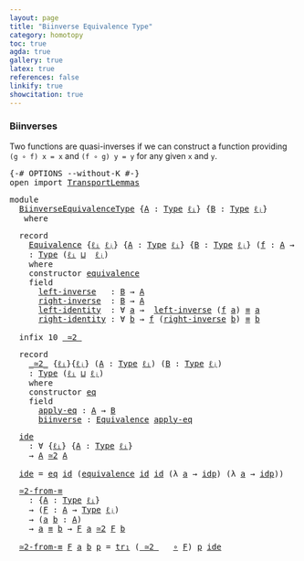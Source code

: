 ```yaml
---
layout: page
title: "Biinverse Equivalence Type"
category: homotopy
toc: true
agda: true
gallery: true
latex: true
references: false
linkify: true
showcitation: true
---
```


### Biinverses

Two functions are quasi-inverses if we can construct a function providing
`(g ∘ f) x = x` and `(f ∘ g) y = y` for any given `x` and `y`.

<div class="hide" >
<pre class="Agda">
<a id="363" class="Symbol">{-#</a> <a id="367" class="Keyword">OPTIONS</a> <a id="375" class="Pragma">--without-K</a> <a id="387" class="Symbol">#-}</a>
<a id="391" class="Keyword">open</a> <a id="396" class="Keyword">import</a> <a id="403" href="TransportLemmas.html" class="Module">TransportLemmas</a>
</pre>
</div>

<pre class="Agda">
<a id="451" class="Keyword">module</a>
  <a id="460" href="BiinverseEquivalenceType.html" class="Module">BiinverseEquivalenceType</a> <a id="485" class="Symbol">{</a><a id="486" href="BiinverseEquivalenceType.html#486" class="Bound">A</a> <a id="488" class="Symbol">:</a> <a id="490" href="Intro.html#1803" class="Function">Type</a> <a id="495" href="Intro.html#2245" class="Generalizable">ℓᵢ</a><a id="497" class="Symbol">}</a> <a id="499" class="Symbol">{</a><a id="500" href="BiinverseEquivalenceType.html#500" class="Bound">B</a> <a id="502" class="Symbol">:</a> <a id="504" href="Intro.html#1803" class="Function">Type</a> <a id="509" href="Intro.html#2248" class="Generalizable">ℓⱼ</a><a id="511" class="Symbol">}</a>
   <a id="516" class="Keyword">where</a>
</pre>

<pre class="Agda">
  <a id="549" class="Keyword">record</a>
    <a id="Equivalence"></a><a id="560" href="BiinverseEquivalenceType.html#560" class="Record">Equivalence</a> <a id="572" class="Symbol">{</a><a id="573" href="BiinverseEquivalenceType.html#573" class="Bound">ℓᵢ</a> <a id="576" href="BiinverseEquivalenceType.html#576" class="Bound">ℓⱼ</a><a id="578" class="Symbol">}</a> <a id="580" class="Symbol">{</a><a id="581" href="BiinverseEquivalenceType.html#581" class="Bound">A</a> <a id="583" class="Symbol">:</a> <a id="585" href="Intro.html#1803" class="Function">Type</a> <a id="590" href="BiinverseEquivalenceType.html#573" class="Bound">ℓᵢ</a><a id="592" class="Symbol">}</a> <a id="594" class="Symbol">{</a><a id="595" href="BiinverseEquivalenceType.html#595" class="Bound">B</a> <a id="597" class="Symbol">:</a> <a id="599" href="Intro.html#1803" class="Function">Type</a> <a id="604" href="BiinverseEquivalenceType.html#576" class="Bound">ℓⱼ</a><a id="606" class="Symbol">}</a> <a id="608" class="Symbol">(</a><a id="609" href="BiinverseEquivalenceType.html#609" class="Bound">f</a> <a id="611" class="Symbol">:</a> <a id="613" href="BiinverseEquivalenceType.html#581" class="Bound">A</a> <a id="615" class="Symbol">→</a> <a id="617" href="BiinverseEquivalenceType.html#595" class="Bound">B</a><a id="618" class="Symbol">)</a>
    <a id="624" class="Symbol">:</a> <a id="626" href="Intro.html#1803" class="Function">Type</a> <a id="631" class="Symbol">(</a><a id="632" href="BiinverseEquivalenceType.html#573" class="Bound">ℓᵢ</a> <a id="635" href="Agda.Primitive.html#657" class="Primitive Operator">⊔</a>  <a id="638" href="BiinverseEquivalenceType.html#576" class="Bound">ℓⱼ</a><a id="640" class="Symbol">)</a>
    <a id="646" class="Keyword">where</a>
    <a id="656" class="Keyword">constructor</a> <a id="Equivalence.equivalence"></a><a id="668" href="BiinverseEquivalenceType.html#668" class="InductiveConstructor">equivalence</a>
    <a id="684" class="Keyword">field</a>
      <a id="Equivalence.left-inverse"></a><a id="696" href="BiinverseEquivalenceType.html#696" class="Field">left-inverse</a>   <a id="711" class="Symbol">:</a> <a id="713" href="BiinverseEquivalenceType.html#595" class="Bound">B</a> <a id="715" class="Symbol">→</a> <a id="717" href="BiinverseEquivalenceType.html#581" class="Bound">A</a>
      <a id="Equivalence.right-inverse"></a><a id="725" href="BiinverseEquivalenceType.html#725" class="Field">right-inverse</a>  <a id="740" class="Symbol">:</a> <a id="742" href="BiinverseEquivalenceType.html#595" class="Bound">B</a> <a id="744" class="Symbol">→</a> <a id="746" href="BiinverseEquivalenceType.html#581" class="Bound">A</a>
      <a id="Equivalence.left-identity"></a><a id="754" href="BiinverseEquivalenceType.html#754" class="Field">left-identity</a>  <a id="769" class="Symbol">:</a> <a id="771" class="Symbol">∀</a> <a id="773" href="BiinverseEquivalenceType.html#773" class="Bound">a</a> <a id="775" class="Symbol">→</a>  <a id="778" href="BiinverseEquivalenceType.html#696" class="Field">left-inverse</a> <a id="791" class="Symbol">(</a><a id="792" href="BiinverseEquivalenceType.html#609" class="Bound">f</a> <a id="794" href="BiinverseEquivalenceType.html#773" class="Bound">a</a><a id="795" class="Symbol">)</a> <a id="797" href="BasicTypes.html#4470" class="Function Operator">≡</a> <a id="799" href="BiinverseEquivalenceType.html#773" class="Bound">a</a>
      <a id="Equivalence.right-identity"></a><a id="807" href="BiinverseEquivalenceType.html#807" class="Field">right-identity</a> <a id="822" class="Symbol">:</a> <a id="824" class="Symbol">∀</a> <a id="826" href="BiinverseEquivalenceType.html#826" class="Bound">b</a> <a id="828" class="Symbol">→</a> <a id="830" href="BiinverseEquivalenceType.html#609" class="Bound">f</a> <a id="832" class="Symbol">(</a><a id="833" href="BiinverseEquivalenceType.html#725" class="Field">right-inverse</a> <a id="847" href="BiinverseEquivalenceType.html#826" class="Bound">b</a><a id="848" class="Symbol">)</a> <a id="850" href="BasicTypes.html#4470" class="Function Operator">≡</a> <a id="852" href="BiinverseEquivalenceType.html#826" class="Bound">b</a>

  <a id="857" class="Keyword">infix</a> <a id="863" class="Number">10</a> <a id="866" href="BiinverseEquivalenceType.html#909" class="Record Operator">_≃2_</a>
</pre>

<pre class="Agda">
  <a id="898" class="Keyword">record</a>
    <a id="_≃2_"></a><a id="909" href="BiinverseEquivalenceType.html#909" class="Record Operator">_≃2_</a> <a id="914" class="Symbol">{</a><a id="915" href="BiinverseEquivalenceType.html#915" class="Bound">ℓᵢ</a><a id="917" class="Symbol">}{</a><a id="919" href="BiinverseEquivalenceType.html#919" class="Bound">ℓⱼ</a><a id="921" class="Symbol">}</a> <a id="923" class="Symbol">(</a><a id="924" href="BiinverseEquivalenceType.html#924" class="Bound">A</a> <a id="926" class="Symbol">:</a> <a id="928" href="Intro.html#1803" class="Function">Type</a> <a id="933" href="BiinverseEquivalenceType.html#915" class="Bound">ℓᵢ</a><a id="935" class="Symbol">)</a> <a id="937" class="Symbol">(</a><a id="938" href="BiinverseEquivalenceType.html#938" class="Bound">B</a> <a id="940" class="Symbol">:</a> <a id="942" href="Intro.html#1803" class="Function">Type</a> <a id="947" href="BiinverseEquivalenceType.html#919" class="Bound">ℓⱼ</a><a id="949" class="Symbol">)</a>
    <a id="955" class="Symbol">:</a> <a id="957" href="Intro.html#1803" class="Function">Type</a> <a id="962" class="Symbol">(</a><a id="963" href="BiinverseEquivalenceType.html#915" class="Bound">ℓᵢ</a> <a id="966" href="Agda.Primitive.html#657" class="Primitive Operator">⊔</a> <a id="968" href="BiinverseEquivalenceType.html#919" class="Bound">ℓⱼ</a><a id="970" class="Symbol">)</a>
    <a id="976" class="Keyword">where</a>
    <a id="986" class="Keyword">constructor</a> <a id="_≃2_.eq"></a><a id="998" href="BiinverseEquivalenceType.html#998" class="InductiveConstructor">eq</a>
    <a id="1005" class="Keyword">field</a>
      <a id="_≃2_.apply-eq"></a><a id="1017" href="BiinverseEquivalenceType.html#1017" class="Field">apply-eq</a> <a id="1026" class="Symbol">:</a> <a id="1028" href="BiinverseEquivalenceType.html#924" class="Bound">A</a> <a id="1030" class="Symbol">→</a> <a id="1032" href="BiinverseEquivalenceType.html#938" class="Bound">B</a>
      <a id="_≃2_.biinverse"></a><a id="1040" href="BiinverseEquivalenceType.html#1040" class="Field">biinverse</a> <a id="1050" class="Symbol">:</a> <a id="1052" href="BiinverseEquivalenceType.html#560" class="Record">Equivalence</a> <a id="1064" href="BiinverseEquivalenceType.html#1017" class="Field">apply-eq</a>
</pre>

<pre class="Agda">
  <a id="ide"></a><a id="1100" href="BiinverseEquivalenceType.html#1100" class="Function">ide</a>
    <a id="1108" class="Symbol">:</a> <a id="1110" class="Symbol">∀</a> <a id="1112" class="Symbol">{</a><a id="1113" href="BiinverseEquivalenceType.html#1113" class="Bound">ℓᵢ</a><a id="1115" class="Symbol">}</a> <a id="1117" class="Symbol">{</a><a id="1118" href="BiinverseEquivalenceType.html#1118" class="Bound">A</a> <a id="1120" class="Symbol">:</a> <a id="1122" href="Intro.html#1803" class="Function">Type</a> <a id="1127" href="BiinverseEquivalenceType.html#1113" class="Bound">ℓᵢ</a><a id="1129" class="Symbol">}</a>
    <a id="1135" class="Symbol">→</a> <a id="1137" href="BiinverseEquivalenceType.html#1118" class="Bound">A</a> <a id="1139" href="BiinverseEquivalenceType.html#909" class="Record Operator">≃2</a> <a id="1142" href="BiinverseEquivalenceType.html#1118" class="Bound">A</a>

  <a id="1147" href="BiinverseEquivalenceType.html#1100" class="Function">ide</a> <a id="1151" class="Symbol">=</a> <a id="1153" href="BiinverseEquivalenceType.html#998" class="InductiveConstructor">eq</a> <a id="1156" href="BasicFunctions.html#376" class="Function">id</a> <a id="1159" class="Symbol">(</a><a id="1160" href="BiinverseEquivalenceType.html#668" class="InductiveConstructor">equivalence</a> <a id="1172" href="BasicFunctions.html#376" class="Function">id</a> <a id="1175" href="BasicFunctions.html#376" class="Function">id</a> <a id="1178" class="Symbol">(λ</a> <a id="1181" href="BiinverseEquivalenceType.html#1181" class="Bound">a</a> <a id="1183" class="Symbol">→</a> <a id="1185" href="BasicTypes.html#4339" class="InductiveConstructor">idp</a><a id="1188" class="Symbol">)</a> <a id="1190" class="Symbol">(λ</a> <a id="1193" href="BiinverseEquivalenceType.html#1193" class="Bound">a</a> <a id="1195" class="Symbol">→</a> <a id="1197" href="BasicTypes.html#4339" class="InductiveConstructor">idp</a><a id="1200" class="Symbol">))</a>
</pre>

<pre class="Agda">
  <a id="≃2-from-≡"></a><a id="1230" href="BiinverseEquivalenceType.html#1230" class="Function">≃2-from-≡</a>
    <a id="1244" class="Symbol">:</a> <a id="1246" class="Symbol">{</a><a id="1247" href="BiinverseEquivalenceType.html#1247" class="Bound">A</a> <a id="1249" class="Symbol">:</a> <a id="1251" href="Intro.html#1803" class="Function">Type</a> <a id="1256" href="BiinverseEquivalenceType.html#495" class="Bound">ℓᵢ</a><a id="1258" class="Symbol">}</a>
    <a id="1264" class="Symbol">→</a> <a id="1266" class="Symbol">(</a><a id="1267" href="BiinverseEquivalenceType.html#1267" class="Bound">F</a> <a id="1269" class="Symbol">:</a> <a id="1271" href="BiinverseEquivalenceType.html#1247" class="Bound">A</a> <a id="1273" class="Symbol">→</a> <a id="1275" href="Intro.html#1803" class="Function">Type</a> <a id="1280" href="BiinverseEquivalenceType.html#509" class="Bound">ℓⱼ</a><a id="1282" class="Symbol">)</a>
    <a id="1288" class="Symbol">→</a> <a id="1290" class="Symbol">(</a><a id="1291" href="BiinverseEquivalenceType.html#1291" class="Bound">a</a> <a id="1293" href="BiinverseEquivalenceType.html#1293" class="Bound">b</a> <a id="1295" class="Symbol">:</a> <a id="1297" href="BiinverseEquivalenceType.html#1247" class="Bound">A</a><a id="1298" class="Symbol">)</a>
    <a id="1304" class="Symbol">→</a> <a id="1306" href="BiinverseEquivalenceType.html#1291" class="Bound">a</a> <a id="1308" href="BasicTypes.html#4470" class="Function Operator">≡</a> <a id="1310" href="BiinverseEquivalenceType.html#1293" class="Bound">b</a> <a id="1312" class="Symbol">→</a> <a id="1314" href="BiinverseEquivalenceType.html#1267" class="Bound">F</a> <a id="1316" href="BiinverseEquivalenceType.html#1291" class="Bound">a</a> <a id="1318" href="BiinverseEquivalenceType.html#909" class="Record Operator">≃2</a> <a id="1321" href="BiinverseEquivalenceType.html#1267" class="Bound">F</a> <a id="1323" href="BiinverseEquivalenceType.html#1293" class="Bound">b</a>

  <a id="1328" href="BiinverseEquivalenceType.html#1230" class="Function">≃2-from-≡</a> <a id="1338" href="BiinverseEquivalenceType.html#1338" class="Bound">F</a> <a id="1340" href="BiinverseEquivalenceType.html#1340" class="Bound">a</a> <a id="1342" href="BiinverseEquivalenceType.html#1342" class="Bound">b</a> <a id="1344" href="BiinverseEquivalenceType.html#1344" class="Bound">p</a> <a id="1346" class="Symbol">=</a> <a id="1348" href="Transport.html#682" class="Function">tr₁</a> <a id="1352" class="Symbol">(</a><a id="1353" href="BiinverseEquivalenceType.html#909" class="Record Operator">_≃2_</a> <a id="1358" class="Symbol">_</a> <a id="1360" href="BasicFunctions.html#1016" class="Function Operator">∘</a> <a id="1362" href="BiinverseEquivalenceType.html#1338" class="Bound">F</a><a id="1363" class="Symbol">)</a> <a id="1365" href="BiinverseEquivalenceType.html#1344" class="Bound">p</a> <a id="1367" href="BiinverseEquivalenceType.html#1100" class="Function">ide</a>
</pre>
